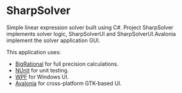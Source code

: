 # SharpSolver

Simple linear expression solver built using C#.
Project SharpSolver implements solver logic, SharpSolverUI and SharpSolverUI.Avalonia implement the solver application GUI.

This application uses:
- [BigRational](https://github.com/AdamWhiteHat/BigRational) for full precision calculations.
- [NUnit](https://github.com/nunit/nunit) for unit testing.
- [WPF](https://github.com/dotnet/wpf) for Windows UI.
- [Avalonia](https://github.com/AvaloniaUI/Avalonia) for cross-platform GTK-based UI.
